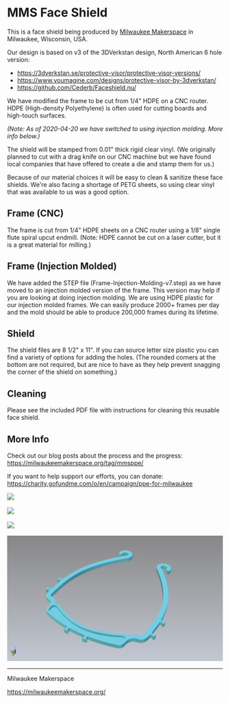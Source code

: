 # MMS Face Shield

This is a face shield being produced by [Milwaukee Makerspace](https://milwaukeemakerspace.org/) in Milwaukee, Wisconsin, USA.

Our design is based on v3 of the 3DVerkstan design, North American 6 hole version:

 * https://3dverkstan.se/protective-visor/protective-visor-versions/
 * https://www.youmagine.com/designs/protective-visor-by-3dverkstan/
 * https://github.com/Cederb/Faceshield.nu/

We have modified the frame to be cut from 1/4" HDPE on a CNC router. HDPE (High-density Polyethylene) is often used for cutting boards and high-touch surfaces.

_(Note: As of 2020-04-20 we have switched to using injection molding. More info below.)_

The shield will be stamped from 0.01" thick rigid clear vinyl. (We originally planned to cut with a drag knife on our CNC machine but we have found local companies that have offered to create a die and stamp them for us.)

Because of our material choices it will be easy to clean & sanitize these face shields. We're also facing a shortage of PETG sheets, so using clear vinyl that was available to us was a good option.

## Frame (CNC)

The frame is cut from 1/4" HDPE sheets on a CNC router using a 1/8" single flute spiral upcut endmill. (Note: HDPE cannot be cut on a laser cutter, but it is a great material for milling.)

## Frame (Injection Molded)

We have added the STEP file (Frame-Injection-Molding-v7.step) as we have moved to an injection molded version of the frame. This version may help if you are looking at doing injection molding. We are using HDPE plastic for our injection molded frames. We can easily produce 2000+ frames per day and the mold should be able to produce 200,000 frames during its lifetime.

## Shield

The shield files are 8 1/2" x 11". If you can source letter size plastic you can find a variety of options for adding the holes. (The rounded corners at the bottom are not required, but are nice to have as they help prevent snagging the corner of the shield on something.)

## Cleaning

Please see the included PDF file with instructions for cleaning this reusable face shield.

## More Info

Check out our blog posts about the process and the progress: https://milwaukeemakerspace.org/tag/mmsppe/

If you want to help support our efforts, you can donate: https://charity.gofundme.com/o/en/campaign/ppe-for-milwaukee

![](Images/face-shield-01.jpg)

![](Images/face-shield-02.jpg)

![](Images/hdpe-visors.jpg)

![](Images/frame-im.png)

---

Milwaukee Makerspace

https://milwaukeemakerspace.org/


